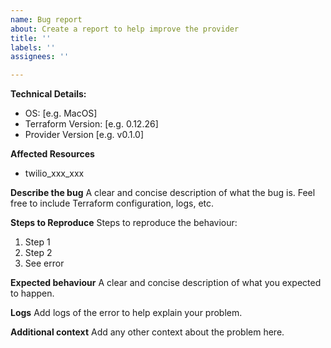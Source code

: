 ```yaml
---
name: Bug report
about: Create a report to help improve the provider
title: ''
labels: ''
assignees: ''

---
```


**Technical Details:**
 - OS: [e.g. MacOS]
 - Terraform Version: [e.g. 0.12.26]
 - Provider Version [e.g. v0.1.0]

**Affected Resources**
- twilio_xxx_xxx

**Describe the bug**
A clear and concise description of what the bug is. Feel free to include Terraform configuration, logs, etc.

**Steps to Reproduce**
Steps to reproduce the behaviour:
1. Step 1
2. Step 2
3. See error

**Expected behaviour**
A clear and concise description of what you expected to happen.

**Logs**
Add logs of the error to help explain your problem.

**Additional context**
Add any other context about the problem here.
